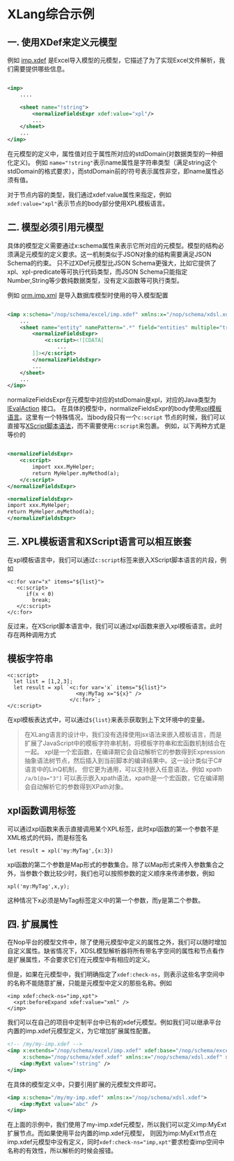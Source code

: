 # XLang综合示例

## 一. 使用XDef来定义元模型

例如 [imp.xdef](https://gitee.com/canonical-entropy/nop-entropy/blob/master/nop-xdefs/src/main/resources/_vfs/nop/schema/excel/imp.xdef)
是Excel导入模型的元模型，它描述了为了实现Excel文件解析，我们需要提供哪些信息。

```xml

<imp>
    ....

    <sheet name="!string">
        <normalizeFieldsExpr xdef:value="xpl"/>
        ...
    </sheet>
    ...
</imp>
```

在元模型的定义中，属性值对应于属性所对应的stdDomain(对数据类型的一种细化定义)。
例如 `name="!string"`表示name属性是字符串类型（满足string这个stdDomain的格式要求），而stdDomain前的!符号表示属性非空，即name属性必须有值。

对于节点内容的类型，我们通过xdef:value属性来指定，例如`xdef:value="xpl"`表示节点的body部分使用XPL模板语言。

## 二. 模型必须引用元模型

具体的模型定义需要通过x:schema属性来表示它所对应的元模型。模型的结构必须满足元模型的定义要求。这一机制类似于JSON对象的结构需要满足JSON
Schema的约束。
只不过XDef元模型比JSON Schema更强大，比如它提供了xpl、xpl-predicate等可执行代码类型，而JSON
Schema只能指定Number,String等少数纯数据类型，没有定义函数等可执行类型。

例如 [orm.imp.xml](https://gitee.com/canonical-entropy/nop-entropy/blob/master/nop-orm-model/src/main/resources/_vfs/nop/orm/imp/orm.imp.xml)
是导入数据库模型时使用的导入模型配置

```xml

<imp x:schema="/nop/schema/excel/imp.xdef" xmlns:x="/nop/schema/xdsl.xdef">
    ...
    <sheet name="entity" namePattern=".*" field="entities" multiple="true" keyProp="name" sheetNameProp="tableName">
        <normalizeFieldsExpr>
            <c:script><![CDATA[
                ...
        ]]></c:script>
        </normalizeFieldsExpr>
        ...
    </sheet>
    ...
</imp>
```

normalizeFieldsExpr在元模型中对应的stdDomain是xpl，对应的Java类型为[IEvalAction](https://gitee.com/canonical-entropy/nop-entropy/blob/master/nop-core/src/main/java/io/nop/core/lang/eval/IEvalAction.java)
接口。
在具体的模型中，normalizeFieldsExpr的body使用[xpl模板语言](xpl.md)。这里有一个特殊情况，当body段只有一个`c:script`
节点的时候，我们可以直接写[XScript脚本语法](xscript.md)，而不需要使用`c:script`来包裹。
例如，以下两种方式是等价的

```xml

<normalizeFieldsExpr>
    <c:script>
        import xxx.MyHelper;
        return MyHelper.myMethod(a);
    </c:script>
</normalizeFieldsExpr>

<normalizeFieldsExpr>
import xxx.MyHelper;
return MyHelper.myMethod(a);
</normalizeFieldsExpr>
```

## 三. XPL模板语言和XScript语言可以相互嵌套

在xpl模板语言中，我们可以通过`c:script`标签来嵌入XScript脚本语言的片段，例如

```
<c:for var="x" items="${list}">
   <c:script>
      if(x < 0)
        break;
   </c:script>
</c:for>
```

反过来，在XScript脚本语言中，我们可以通过xpl函数来嵌入xpl模板语言。此时存在两种调用方式

## 模板字符串

```
<c:script>
  let list = [1,2,3];
  let result = xpl `<c:for var='x` items="${list}">
                      <my:MyTag x="${x}" />
                    </c:for>`;
</c:script>
```

在xpl模板表达式中，可以通过`${list}`来表示获取到上下文环境中的变量。

> 在XLang语言的设计中，我们没有选择使用jsx语法来嵌入模板语言，而是扩展了JavaScript中的模板字符串机制，将模板字符串和宏函数机制结合在一起。
> xpl是一个宏函数，在编译期它会自动解析它的参数得到Expression抽象语法树节点，然后插入到当前脚本的编译结果中。这一设计类似于C#语言中的LinQ机制，
> 但它更为通用，可以支持嵌入任意语法。例如 xpath `/a/b[@a="3"]` 可以表示嵌入xpath语法，xpath是一个宏函数，它在编译期会自动解析它的参数得到XPath对象。

## xpl函数调用标签

可以通过xpl函数来表示直接调用某个XPL标签，此时xpl函数的第一个参数不是XML格式的代码，而是标签名

```
let result = xpl('my:MyTag',{x:3})
```

xpl函数的第二个参数是Map形式的参数集合。除了以Map形式来传入参数集合之外，当参数个数比较少时，我们也可以按照参数的定义顺序来传递参数，例如

```
xpl('my:MyTag',x,y);
```

这种情况下x必须是MyTag标签定义中的第一个参数，而y是第二个参数。

## 四. 扩展属性

在Nop平台的模型文件中，除了使用元模型中定义的属性之外，我们可以随时增加自定义属性。缺省情况下，XDSL模型解析器将所有带名字空间的属性和节点看作是扩展属性，不会要求它们在元模型中有相应的定义。

但是，如果在元模型中，我们明确指定了`xdef:check-ns`，则表示这些名字空间中的名称不能随意扩展，只能是元模型中定义的那些名称。例如

```
<imp xdef:check-ns="imp,xpt">
  <xpt:beforeExpand xdef:value="xml" />
</imp>
```

我们可以在自己的项目中定制平台中已有的xdef元模型。例如我们可以继承平台内置的imp.xdef元模型定义，为它增加扩展属性配置。

```xml
<!-- /my/my-imp.xdef -->
<imp x:extends="/nop/schema/excel/imp.xdef" xdef:base="/nop/schema/excel/imp.xdef"
     x:schema="/nop/schema/xdef.xdef" xmlns:x="/nop/schema/xdsl.xdef" >
    <imp:MyExt value="!string" />
</imp>
```

在具体的模型定义中，只要引用扩展的元模型文件即可。

```xml
<imp x:schema="/my/my-imp.xdef" xmlns:x="/nop/schema/xdsl.xdef">
    <imp:MyExt value="abc" />
</imp>
```

在上面的示例中，我们使用了my-imp.xdef元模型，所以我们可以定义imp:MyExt扩展节点。而如果使用平台内置的imp.xdef元模型，
则因为imp:MyExt节点在imp.xdef元模型中没有定义，同时`xdef:check-ns="imp,xpt"`要求检查imp空间中名称的有效性，所以解析的时候会报错。
